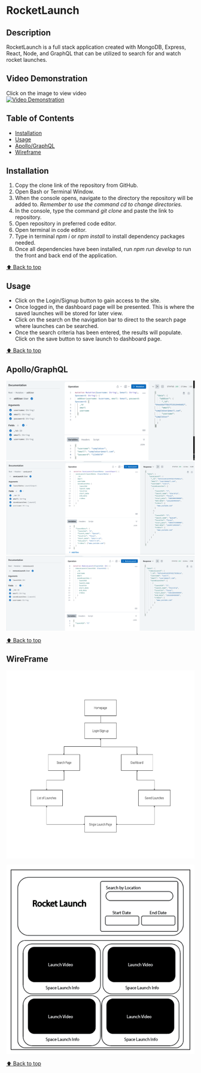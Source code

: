 # RocketLaunch

## Description
RocketLaunch is a full stack application created with MongoDB, Express, React, Node, and GraphQL that can be utilized to search for and watch rocket launches.

## Video Demonstration
Click on the image to view video <br>
<a href="https://www.youtube.com/watch?v=9kTWk4kgLog" target='_blank'>[![Video Demonstration](https://img.youtube.com/vi/9kTWk4kgLog/maxresdefault.jpg)](https://www.youtube.com/watch?v=9kTWk4kgLog)</a>

## Table of Contents
* [Installation](#installation)
* [Usage](#usage)
* [Apollo/GraphQL](#apollographql)
* [Wireframe](#wireframe)

## Installation
1. Copy the clone link of the repository from GitHub.
2. Open Bash or Terminal Window.
3. When the console opens, navigate to the directory the repository will be added to. *Remember to use the command cd to change directories.*
4. In the console, type the command <i> git clone </i> and paste the link to repository.
5. Open repository in preferred code editor.
6. Open terminal in code editor.
7. Type in terminal <i>npm i</i> or <i>npm install </i> to install dependency packages needed.
8. Once all dependencies have been installed, run <i>npm run develop</i> to run the front and back end of the application.

[⬆ Back to top](#table-of-contents)

## Usage
- Click on the Login/Signup button to gain access to the site. 
- Once logged in, the dashboard page will be presented. This is where the saved launches will be stored for later view. 
- Click on the search on the navigation bar to direct to the search page where launches can be searched. 
- Once the search criteria has been entered, the results will populate. Click on the save button to save launch to dashboard page.

[⬆ Back to top](#table-of-contents)

## Apollo/GraphQL
![User Mutation](./assets/ApolloGraphQLMutation.png)
![Save Launch Mutation](./assets/SaveLaunch.png)
![Remove Launch Mutation](./assets/RemoveLaunch.png)

[⬆ Back to top](#table-of-contents)

## WireFrame
<img src="./assets/FlowChart.png" width="575" height="500">

![WireFrame](./assets/RocketLaunchWireframe.png)

[⬆ Back to top](#table-of-contents)